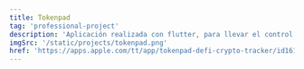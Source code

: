 ```yaml
---
title: Tokenpad
tag: 'professional-project'
description: 'Aplicación realizada con flutter, para llevar el control de tu cartera cripto y los protocolos DEFI'
imgSrc: '/static/projects/tokenpad.png'
href: 'https://apps.apple.com/tt/app/tokenpad-defi-crypto-tracker/id1611304976'
---
```

